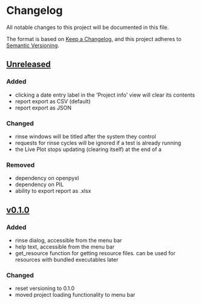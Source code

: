 # Changelog
All notable changes to this project will be documented in this file.

The format is based on [Keep a Changelog](https://keepachangelog.com/en/1.0.0/),
and this project adheres to [Semantic Versioning](https://semver.org/spec/v2.0.0.html).

## [Unreleased]
### Added
 - clicking a date entry label in the 'Project info' view will clear its contents
 - report export as CSV (default)
 - report export as JSON 
### Changed
 - rinse windows will be titled after the system they control
 - requests for rinse cycles will be ignored if a test is already running
 - the Live Plot stops updating (clearing itself) at the end of a 
### Removed
 - dependency on openpyxl
 - dependency on PIL
 - ability to export report as .xlsx

## [v0.1.0]
### Added
 - rinse dialog, accessible from the menu bar
 - help text, accessible from the menu bar
 - get_resource function for getting resource files. can be used for resources with bundled executables later 
### Changed 
 - reset versioning to 0.1.0
 - moved project loading functionality to menu bar

[Unreleased]: https://github.com/teauxfu/pct-scalewiz
[v0.1.0]: https://github.com/teauxfu/pct-scalewiz/releases/tag/v0.1.0